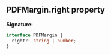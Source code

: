 ## PDFMargin.right property

**Signature:**

```typescript
interface PDFMargin {
  right?: string | number;
}
```
